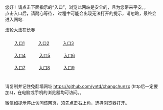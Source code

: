 您好！请点击下面指示的“入口”，浏览此网站是安全的，且为您带来平安。。 <br/>
点击入口后，请耐心等待， 过程中可能会出现无法打开的提示，请忽略，最终会进入网站. </br>

法轮大法在长春<br/>
<div style="padding:10px"><a style="margin:20px" target="_blank" href="https://d3i6drpnr4fzxf.cloudfront.net/2Qpsp?btxvltf" id="ccLink1" rel="nofollow">入口1</a> <a target="_blank" style="margin:20px" href="https://d2i3bu383er8mp.cloudfront.net/2Qpsp?tfkwsut" id="ccLink2" rel="nofollow">入口2</a> <a style="margin:20px" target="_blank" href="https://d2m9zxmnwx9dyu.cloudfront.net/2Qpsp?plfbjpcq" id="ccLink3" rel="nofollow">入口3</a></div>

<div style="padding:10px" ><a style="margin:20px" target="_blank" href="https://d3i6drpnr4fzxf.cloudfront.net/2Qpsp?btxvltf" id="ccLink4" rel="nofollow">入口4</a> <a style="margin:20px" href="https://d2i3bu383er8mp.cloudfront.net/2Qpsp?tfkwsut" target="_blank" id="ccLink5" rel="nofollow">入口5</a> <a style="margin:20px" href="https://d2m9zxmnwx9dyu.cloudfront.net/2Qpsp?plfbjpcq" target="_blank" id="ccLink6" rel="nofollow">入口6</a></div>

<div style="padding:10px"><a style="margin:20px" target="_blank" href="https://d3i6drpnr4fzxf.cloudfront.net/2Qpsp?btxvltf" id="ccLink7" rel="nofollow">入口7</a> <a style="margin:20px" href="https://d2i3bu383er8mp.cloudfront.net/2Qpsp?tfkwsut" target="_blank" id="ccLink8" rel="nofollow">入口8</a> <a style="margin:20px" target="_blank" href="https://d2m9zxmnwx9dyu.cloudfront.net/2Qpsp?plfbjpcq" id="ccLink9" rel="nofollow">入口9</a></div>

<br/>



请复制并记住免翻墙网址 https://github.com/yntd/changchunzx (http后一定要加s)，在电脑或手机的浏览器均可访问。。<br/>

微信如提示停止访问该网页，须先点击右上角，选择浏览器打开。
